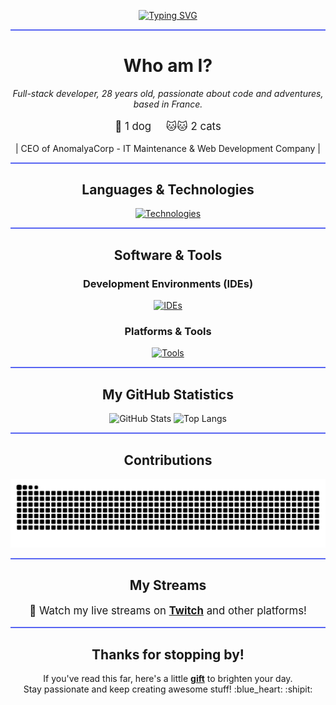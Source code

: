 <p align="center">
  <a href="https://git.io/typing-svg">
    <img src="https://readme-typing-svg.demolab.com?font=JetBrains+Mono&weight=500&size=30&pause=1000&color=5865F2&background=5865F200&random=false&width=435&lines=Hello+!+I'm+keta-klak!;+A.K.A+Littlecat;+A.K.A+Himiko." alt="Typing SVG"/>
  </a>
</p>

<hr style="border: 0; height: 2px; background: #5865F2;">

<h1 align="center">Who am I?</h1>

<p align="center">
  <em>Full-stack developer, 28 years old, passionate about code and adventures, based in France.</em>
</p>

<p align="center" style="font-size: 1.2em;">
  🐶 1 dog &nbsp;&nbsp;&nbsp; 🐱🐱 2 cats
</p>

<p align="center">
 | CEO of AnomalyaCorp - IT Maintenance & Web Development Company | 
</p>

<hr style="border: 0; height: 2px; background: #5865F2;">

<h2 align="center">Languages & Technologies</h2>
<p align="center">
  <a href="https://skillicons.dev">
    <img src="https://skillicons.dev/icons?i=laravel,php,html,css,js,discordjs,java,nodejs,ts,lua,py,tailwind,react,bots,git,mongodb,workers,windows,arduino,electron,kotlin,md" alt="Technologies"/>
  </a>
</p>

<hr style="border: 0; height: 2px; background: #5865F2;">

<h2 align="center">Software & Tools</h2>

<h3 align="center">Development Environments (IDEs)</h3>
<p align="center">
  <a href="https://skillicons.dev">
    <img src="https://skillicons.dev/icons?i=vscode,visualstudio,sublime,idea,notion" alt="IDEs"/>
  </a>
</p>

<h3 align="center">Platforms & Tools</h3>
<p align="center">
  <a href="https://skillicons.dev">
    <img src="https://skillicons.dev/icons?i=discord,figma,github,ps,webpack,apple,blender" alt="Tools"/>
  </a>
</p>

<hr style="border: 0; height: 2px; background: #5865F2;">

<h2 align="center">My GitHub Statistics</h2>
<p align="center">
  <img src="https://github-readme-stats.vercel.app/api?username=Ketaklak&show_icons=true&theme=tokyonight&count_private=true" alt="GitHub Stats" width="45%" style="max-width: 400px;"/>
  <img src="https://github-readme-stats.vercel.app/api/top-langs/?username=Ketaklak&layout=compact&theme=tokyonight" alt="Top Langs" width="45%" style="max-width: 400px;"/>
</p>

<hr style="border: 0; height: 2px; background: #5865F2;">

<h2 align="center">Contributions</h2>
<div align="center">
  <img alt="snake eating my contributions" src="https://raw.githubusercontent.com/Ketaklak/Ketaklak/output/github-contribution-grid-snake.svg" />
</div>

<hr style="border: 0; height: 2px; background: #5865F2;">

<h2 align="center">My Streams</h2>
<p align="center" style="font-size: 1.2em;">
  🎥 Watch my live streams on <a href="https://twitch.tv/keta_klak" target="_blank"><strong>Twitch</strong></a> and other platforms!
</p>

<hr style="border: 0; height: 2px; background: #5865F2;">

<h2 align="center">Thanks for stopping by!</h2>
<p align="center">
  If you've read this far, here's a little <a href="https://www.youtube.com/watch?v=xgGAwTP38NI" target="_blank"><strong>gift</strong></a> to brighten your day.<br>
  Stay passionate and keep creating awesome stuff! :blue_heart: :shipit:
</p>
